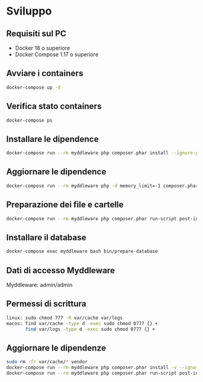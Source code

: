 # Sviluppo

## Requisiti sul PC
- Docker 18 o superiore 
- Docker Compose 1.17 o superiore

## Avviare i containers
```bash
docker-compose up -d
```

## Verifica stato containers
```bash
docker-compose ps
```

## Installare le dipendence
```bash
docker-compose run --rm myddleware php composer.phar install --ignore-platform-reqs --no-scripts
```

## Aggiornare le dipendence
```bash
docker-compose run --rm myddleware php -d memory_limit=-1 composer.phar update -vvv --ignore-platform-reqs --no-dev --no-scripts --with-dependencies
```

## Preparazione dei file e cartelle
```bash
docker-compose run --rm myddleware php composer.phar run-script post-install-cmd
```

## Installare il database
```bash
docker-compose exec myddleware bash bin/prepare-database
```

## Dati di accesso Myddleware
Myddleware: admin/admin

## Permessi di scrittura
```bash
linux: sudo chmod 777 -R var/cache var/logs
macos: find var/cache -type d -exec sudo chmod 0777 {} +
       find var/logs -type d -exec sudo chmod 0777 {} +
```

## Aggiornare le dipendenze
```bash
sudo rm -fr var/cache/* vendor
docker-compose run --rm myddleware php composer.phar install -v --ignore-platform-reqs --no-scripts
docker-compose run --rm myddleware php composer.phar run-script post-install-cmd
```
